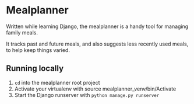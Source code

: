 # Mealplanner

Written while learning Django, the mealplanner is a handy tool for managing family meals.

It tracks past and future meals, and also suggests less recently used meals, to help keep things varied.



## Running locally

1. `cd` into the mealplanner root project
2. Activate your virtualenv with source mealplanner_venv/bin/Activate
3. Start the Django runserver with `python manage.py runserver`
